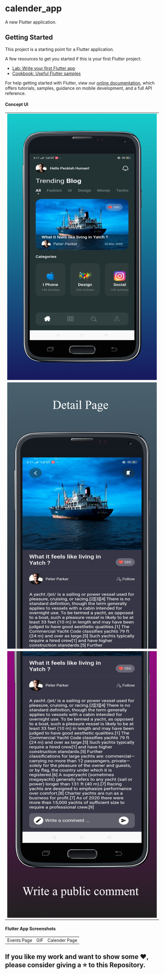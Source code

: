 # calender_app

A new Flutter application.

## Getting Started

This project is a starting point for a Flutter application.

A few resources to get you started if this is your first Flutter project:

- [Lab: Write your first Flutter app](https://flutter.dev/docs/get-started/codelab)
- [Cookbook: Useful Flutter samples](https://flutter.dev/docs/cookbook)

For help getting started with Flutter, view our
[online documentation](https://flutter.dev/docs), which offers tutorials,
samples, guidance on mobile development, and a full API reference.


#### Concept UI

<table>
  <tr><td><img src = "screenshots/screen_1.png"></td></tr>
  <tr><td><img src = "screenshots/screen_2.png"></td></tr>
  <tr><td><img src = "screenshots/screen_3.png"></td></tr>
 </table>

#### Flutter App Screenshots

<table>
  <tr>
    <td>Events Page</td>
     <td>GIF</td>
     <td>Calender Page</td>
  </tr>
  <tr>
    <!-- <td><img src="misc/1.png" width=270 height=480></td>
    <td><img src="misc/GIF.gif" width=270 height=480></td>
    <td><img src="misc/2.png" width=270 height=480></td> -->
  </tr>
 </table>

## If you like my work and want to show some ❤️, please consider giving a ⭐️ to this Repository.